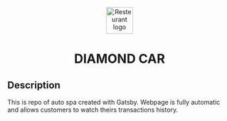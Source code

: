 <p align="center">
  <a href="https://diamondcarspa.pl">
    <img alt="Resteurant logo" src="https://diamondcarspa.pl/wp-content/uploads/2021/03/2-1024x1024.png" width="60" />
  </a>
</p>
<h1 align="center">
  DIAMOND CAR
</h1>

## Description

This is repo of auto spa created with Gatsby. Webpage is fully automatic and allows customers to watch theirs transactions history.
